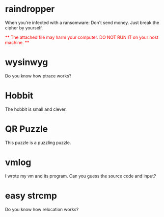 # raindropper

When you're infected with a ransomware: Don't send money. Just break the cipher by yourself.

<font color="red">** The attached file may harm your computer. DO NOT RUN IT on your host machine. **</font>


# wysinwyg

Do you know how ptrace works?


# Hobbit

The hobbit is small and clever.


# QR Puzzle

This puzzle is a puzzling puzzle.


# vmlog

I wrote my vm and its program. Can you guess the source code and input?


# easy strcmp

Do you know how relocation works?